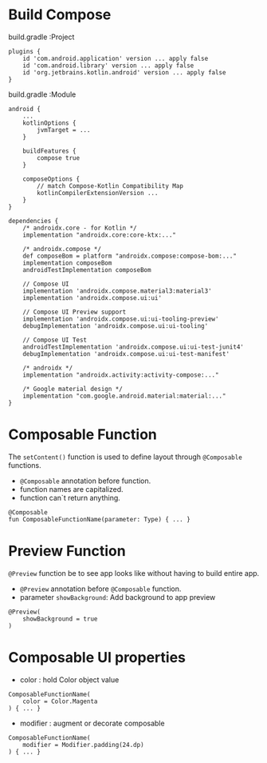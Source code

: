 # Build Compose

build.gradle :Project

```
plugins {
	id 'com.android.application' version ... apply false
	id 'com.android.library' version ... apply false
	id 'org.jetbrains.kotlin.android' version ... apply false
}
```

build.gradle :Module

```
android {
	...
	kotlinOptions {
		jvmTarget = ...
	}

	buildFeatures {
		compose true
	}

	composeOptions {
		// match Compose-Kotlin Compatibility Map
		kotlinCompilerExtensionVersion ...
	}
}

dependencies {
	/* androidx.core - for Kotlin */
	implementation "androidx.core:core-ktx:..."

	/* androidx.compose */
	def composeBom = platform "androidx.compose:compose-bom:..."
	implementation composeBom
	androidTestImplementation composeBom

	// Compose UI
	implementation 'androidx.compose.material3:material3'
	implementation 'androidx.compose.ui:ui'

	// Compose UI Preview support
	implementation 'androidx.compose.ui:ui-tooling-preview'
	debugImplementation 'androidx.compose.ui:ui-tooling'

	// Compose UI Test
	androidTestImplementation 'androidx.compose.ui:ui-test-junit4'
	debugImplementation 'androidx.compose.ui:ui-test-manifest'

	/* androidx */
	implementation "androidx.activity:activity-compose:..."

	/* Google material design */
	implementation "com.google.android.material:material:..."
}
```

# Composable Function

The `setContent()` function is used to define layout through `@Composable` functions.

-   `@Composable` annotation before function.
-   function names are capitalized.
-   function can`t return anything.

```
@Composable
fun ComposableFunctionName(parameter: Type) { ... }
```

# Preview Function

`@Preview` function be to see app looks like without having to build entire app.

-   `@Preview` annotation before `@Composable` function.
-   parameter `showBackground`: Add background to app preview

```
@Preview(
	showBackground = true
)
```

# Composable UI properties

-   color : hold Color object value

```
ComposableFunctionName(
	color = Color.Magenta
) { ... }
```

-   modifier : augment or decorate composable

```
ComposableFunctionName(
	modifier = Modifier.padding(24.dp)
) { ... }
```
